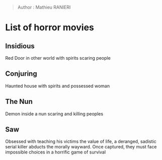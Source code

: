 > Author : Mathieu RANIERI

# List of horror movies

## Insidious

Red Door in other world with spirits scaring people

## Conjuring

Haunted house with spirits and possessed woman

## The Nun

Demon inside a nun scaring and killing peoples

## Saw

Obsessed with teaching his victims the value of life, a deranged, sadistic serial killer abducts the morally wayward. Once captured, they must face impossible choices in a horrific game of survival
